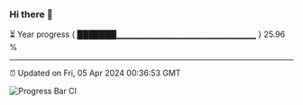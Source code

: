 ### Hi there 👋

⏳ Year progress { ███████▁▁▁▁▁▁▁▁▁▁▁▁▁▁▁▁▁▁▁▁▁▁▁ } 25.96 %

---

⏰ Updated on Fri, 05 Apr 2024 00:36:53 GMT

![Progress Bar CI](https://github.com/Shyam-Makwana/GitHub-Actions-Demo/workflows/Progress%20Bar%20CI/badge.svg)
